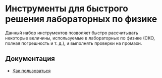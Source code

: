 # Инструменты для быстрого решения лабораторных по физике

Данный набор инструментов позволяет быстро рассчитывать некоторые величины, используемые в лабораторных по физике (СКО, полная погрешность и т. д.), и выполнять проверки на промахи.

## Документация

- [Как пользоваться](/docs/howto.md)